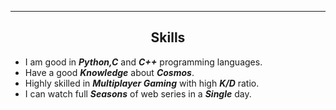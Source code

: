 <hr>
<div align="center">

Skills
-------
  
 </div>

- I am good in __*Python,C*__ and __*C++*__ programming languages.<br>
- Have a good __*Knowledge*__ about __*Cosmos*__.
- Highly skilled in __*Multiplayer Gaming*__ with high __*K/D*__ ratio.
- I can watch full __*Seasons*__ of web series in a __*Single*__ day.


